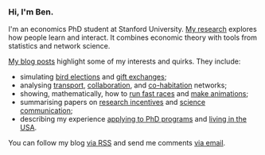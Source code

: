 ### Hi, I'm Ben.

I'm an economics PhD student at Stanford University.
[My research](/research/) explores how people learn and interact.
It combines economic theory with tools from statistics and network science.

[My blog posts](/blog/) highlight some of my interests and quirks.
They include:

* simulating [bird elections](/blog/birds-voting-russian-interference/) and [gift exchanges](/blog/white-elephant-gift-exchanges/);
* analysing [transport](/blog/how-central-grand-central-terminal/), [collaboration](/blog/female-representation-collaboration-nber/), and [co-habitation](/blog/habitat-choices-first-generation-pokemon/) networks;
* showing, mathematically, how to [run fast races](/blog/optimal-pacing-varying-energy-costs/) and [make animations](/blog/computing-epicycles);
* summarising papers on [research incentives](/blog/research-incentives-evolution-knowledge/) and [science communication](/blog/communicating-science/);
* describing my experience [applying to PhD programs](/blog/applying-economics-phd-programs/) and [living in the USA](blog/living-america/).

You can follow my blog [via RSS](/index.xml) and send me comments [via email](mailto:bldavies@stanford.edu).
